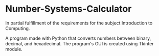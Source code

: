 # Number-Systems-Calculator
In partial fulfillment of the requirements for the subject Introduction to Computing.

A program made with Python that converts numbers between binary, decimal, and hexadecimal. The program's GUI is created using Tkinter module.
